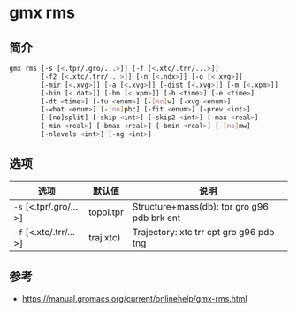 # gmx rms

## 简介

```bash
gmx rms [-s [<.tpr/.gro/...>]] [-f [<.xtc/.trr/...>]]
        [-f2 [<.xtc/.trr/...>]] [-n [<.ndx>]] [-o [<.xvg>]]
        [-mir [<.xvg>]] [-a [<.xvg>]] [-dist [<.xvg>]] [-m [<.xpm>]]
        [-bin [<.dat>]] [-bm [<.xpm>]] [-b <time>] [-e <time>]
        [-dt <time>] [-tu <enum>] [-[no]w] [-xvg <enum>]
        [-what <enum>] [-[no]pbc] [-fit <enum>] [-prev <int>]
        [-[no]split] [-skip <int>] [-skip2 <int>] [-max <real>]
        [-min <real>] [-bmax <real>] [-bmin <real>] [-[no]mw]
        [-nlevels <int>] [-ng <int>]
```

## 选项

|选项|默认值|说明|
|---|---|---|
|`-s` [<.tpr/.gro/…>]|topol.tpr|Structure+mass(db): tpr gro g96 pdb brk ent|
|`-f` [<.xtc/.trr/…>]|traj.xtc)|Trajectory: xtc trr cpt gro g96 pdb tng|

## 参考

- https://manual.gromacs.org/current/onlinehelp/gmx-rms.html
